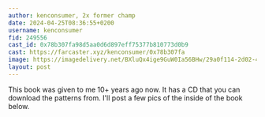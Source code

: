 ```yaml
---
author: kenconsumer, 2x former champ
date: 2024-04-25T08:36:55+0200
username: kenconsumer
fid: 249556
cast_id: 0x78b307fa98d5aa0d6d897eff75377b810773d0b9
cast: https://farcaster.xyz/kenconsumer/0x78b307fa
image: https://imagedelivery.net/BXluQx4ige9GuW0Ia56BHw/29a0f114-2d02-419d-cfe0-9b5f25ab9d00/original
layout: post
---
```


This book was given to me 10+ years ago now. It has a CD that you can download the patterns from. I'll post a few pics of the inside of the book below.

<img src='https://imagedelivery.net/BXluQx4ige9GuW0Ia56BHw/29a0f114-2d02-419d-cfe0-9b5f25ab9d00/original' alt='' referrerpolicy='no-referrer'/>
<img src='https://imagedelivery.net/BXluQx4ige9GuW0Ia56BHw/9ec5788a-a68a-4e72-8c70-61c57cec1600/original' alt='' referrerpolicy='no-referrer'/>
